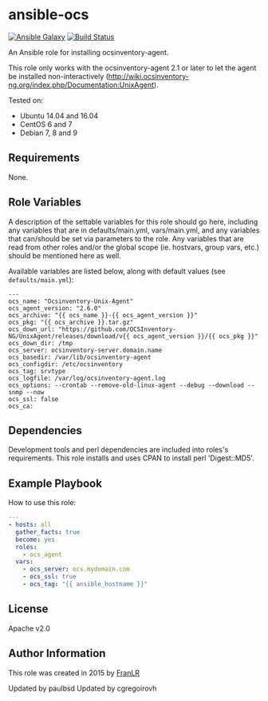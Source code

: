 ansible-ocs
=========

[![Ansible Galaxy](https://img.shields.io/badge/galaxy-franlr--ocs-blue.svg)](https://galaxy.ansible.com/list#/roles/4468)
[![Build Status](https://travis-ci.com/OCSInventory-NG/Ansible-Role-For-UnixAgent.svg?branch=master)](https://travis-ci.com/OCSInventory-NG/Ansible-Role-For-UnixAgent)


An Ansible role for installing ocsinventory-agent.

This role only works with the ocsinventory-agent 2.1 or later to let the agent be installed non-interactively (http://wiki.ocsinventory-ng.org/index.php/Documentation:UnixAgent).

Tested on:
- Ubuntu 14.04 and 16.04
- CentOS 6 and 7
- Debian 7, 8 and 9

Requirements
------------

None.
 
Role Variables
--------------

A description of the settable variables for this role should go here, including any variables that are in defaults/main.yml, vars/main.yml, and any variables that can/should be set via parameters to the role. Any variables that are read from other roles and/or the global scope (ie. hostvars, group vars, etc.) should be mentioned here as well.

Available variables are listed below, along with default values (see `defaults/main.yml`):

```
---
ocs_name: "Ocsinventory-Unix-Agent"
ocs_agent_version: "2.6.0"
ocs_archive: "{{ ocs_name }}-{{ ocs_agent_version }}"
ocs_pkg: "{{ ocs_archive }}.tar.gz"
ocs_down_url: "https://github.com/OCSInventory-NG/UnixAgent/releases/download/v{{ ocs_agent_version }}/{{ ocs_pkg }}"
ocs_down_dir: /tmp
ocs_server: ocsinventory-server.domain.name
ocs_basedir: /var/lib/ocsinventory-agent
ocs_configdir: /etc/ocsinventory
ocs_tag: srvtype
ocs_logfile: /var/log/ocsinventory-agent.log
ocs_options: --crontab --remove-old-linux-agent --debug --download --snmp --now
ocs_ssl: false
ocs_ca:
```

Dependencies
------------

Development tools and perl dependencies are included into roles's requirements. This role installs and uses CPAN to install perl 'Digest::MD5'.

Example Playbook
----------------

How to use this role:

``` yml
---
- hosts: all
  gather_facts: true
  become: yes
  roles:
    - ocs_agent
  vars:
    - ocs_server: ocs.mydomain.com
    - ocs_ssl: true
    - ocs_tag: "{{ ansible_hostname }}"
```

License
-------

Apache v2.0

Author Information
------------------

This role was created in 2015 by [FranLR](https://github.com/franlr/)

Updated by paulbsd
Updated by cgregoirovh
